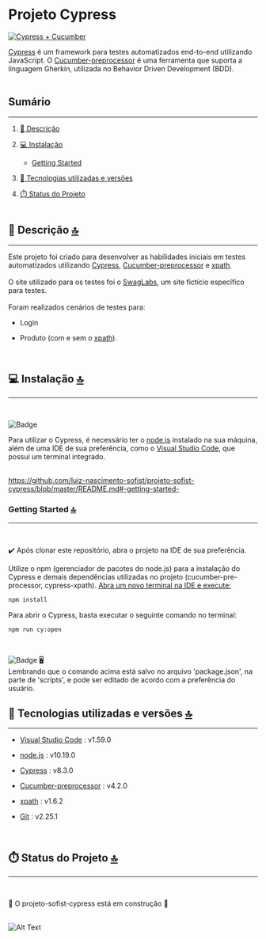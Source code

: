 # Projeto Cypress

[![Cypress + Cucumber](https://miro.medium.com/max/763/1*C-27ssAPshY3urn2pbEX4w.png "Cypress + Cucumber")](https://www.google.com/url?sa=i&url=https%3A%2F%2Fmedium.com%2Fcwi-software%2Ftestes-automatizados-com-cypress-e-cucumber-d78b211da766&psig=AOvVaw26CJsyRZo-7f0GZBDuJJdZ&ust=1629549271213000&source=images&cd=vfe&ved=0CAsQjRxqFwoTCOD5757Ov_ICFQAAAAAdAAAAABAD "Cypress + Cucumber")


[Cypress](https://www.cypress.io/ "Cypress") é um framework para testes automatizados end-to-end utilizando JavaScript. O [Cucumber-preprocessor](https://cucumber.io/docs/gherkin/ "Cucumber (gherkin)") é uma ferramenta que suporta a linguagem Gherkin, utilizada no Behavior Driven Development (BDD).
<br>
<br>


## Sumário 
------------

1. [📝 Descrição](#-Descrição-)

2. [💻 Instalação](#-Instalação-)

    - [Getting Started](#getting-started-)

3. [🚀 Tecnologias utilizadas e versões](#-Tecnologias-utilizadas-e-versões-)

4. [⏱️ Status do Projeto](#%EF%B8%8F-Status-do-Projeto-) <br><br>



## 📝 Descrição [🔝](#Sumário)
------------


Este projeto foi criado para desenvolver as habilidades iniciais em testes automatizados utilizando [Cypress](https://www.cypress.io/ "Cypress"), [Cucumber-preprocessor](https://cucumber.io/docs/gherkin/ "Cucumber (gherkin)") e [xpath](https://github.com/cypress-io/cypress-xpath "Xpath"). <br><br>
O site utilizado para os testes foi o [SwagLabs](https://www.saucedemo.com/ "SwagLabs"), um site fictício específico para testes.<br><br>
Foram realizados cenários de testes para: <br>
- Login 

- Produto (com e sem o [xpath](https://github.com/cypress-io/cypress-xpath "Xpath")).

<br>

## 💻 Instalação [🔝](#Sumário)
------------
<br>

![Badge](https://img.shields.io/badge/importante-f39f37) 

Para utilizar o Cypress, é necessário ter o [node.js](https://nodejs.org/en/download/ "node.js") instalado na sua máquina, além de uma IDE de sua preferência, como o [Visual Studio Code](https://code.visualstudio.com/ "Visual Studio Code"), que possui um terminal integrado.
<br><br>

https://github.com/luiz-nascimento-sofist/projeto-sofist-cypress/blob/master/README.md#-getting-started-

### Getting Started [🔝](#Sumário)
------------
<br>

:heavy_check_mark: Após clonar este repositório, abra o projeto na IDE de sua preferência.


Utilize o npm (gerenciador de pacotes do node.js)  para a instalação do Cypress e demais dependências utilizadas no projeto (cucumber-pre-processor, cypress-xpath). <ins>Abra um novo terminal na IDE e execute:</ins>

```bash
npm install
```
Para abrir o Cypress, basta executar o seguinte comando no terminal:
```bash
npm run cy:open
```
<br>

![Badge](https://img.shields.io/badge/observação-blue) :desktop_computer: 
<br>
Lembrando que o comando acima está salvo no arquivo 'package.json', na parte de 'scripts', e pode ser editado de acordo com a preferência do usuário.
<br>


## 🚀 Tecnologias utilizadas e versões [🔝](#Sumário)
------------

- [Visual Studio Code](https://code.visualstudio.com/ "Visual Studio Code") : v1.59.0

- [node.js](https://nodejs.org/en/download/ "node.js") : v10.19.0

- [Cypress](https://www.cypress.io/ "Cypress") : v8.3.0

- [Cucumber-preprocessor](https://cucumber.io/docs/gherkin/ "Cucumber (gherkin)") : v4.2.0

- [xpath](https://github.com/cypress-io/cypress-xpath "Xpath") : v1.6.2

- [Git](https://git-scm.com/) : v2.25.1
<br>


## ⏱️ Status do Projeto [🔝](#Sumário)
------------
<br>

🚀 O projeto-sofist-cypress está em construção 🚧
<br>
<br>



![Alt Text](https://media.giphy.com/media/LmNwrBhejkK9EFP504/giphy.gif)

